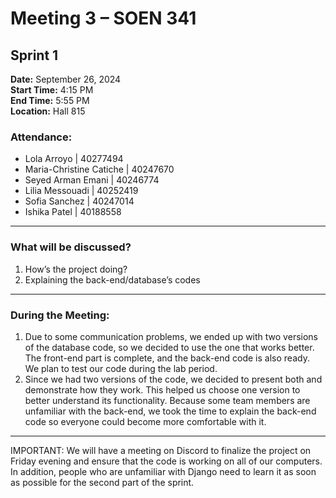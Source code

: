 # Meeting 3 – SOEN 341  
## Sprint 1

**Date:** September 26, 2024  
**Start Time:** 4:15 PM  
**End Time:** 5:55 PM  
**Location:** Hall 815

### Attendance:
- Lola Arroyo | 40277494
- Maria-Christine Catiche | 40247670
- Seyed Arman Emani | 40246774
- Lilia Messouadi | 40252419
- Sofia Sanchez | 40247014
- Ishika Patel | 40188558

---

### What will be discussed?
1. How’s the project doing?
2. Explaining the back-end/database’s codes 


---

### During the Meeting:
1. Due to some communication problems, we ended up with two versions of the database code, so we decided to use the one that works better. The front-end part is complete, and the back-end code is also ready. We plan to test our code during the lab period.
2. Since we had two versions of the code, we decided to present both and demonstrate how they work. This helped us choose one version to better understand its functionality. Because some team members are unfamiliar with the back-end, we took the time to explain the back-end code so everyone could become more comfortable with it.

---

IMPORTANT: We will have a meeting on Discord to finalize the project on Friday evening and ensure that the code is working on all of our computers. In addition, people who are unfamiliar with Django need to learn it as soon as possible for the second part of the sprint.

